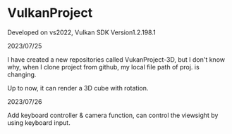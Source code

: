 # VulkanProject

Developed on vs2022, Vulkan SDK Version1.2.198.1

2023/07/25

I have created a new repositories called VukanProject-3D, but I don't know why, when I clone project from github, my local file path of proj. is changing.

Up to now, it can render a 3D cube with rotation.

2023/07/26

Add keyboard controller & camera function, can control the viewsight by using keyboard input.
